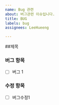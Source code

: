 ```yaml
---
name: Bug 관련
about: 버그관련 이슈입니다.
title: BUG
labels: bug
assignees: LeeHueeng

---
```


##제목

### 버그 항목
- [ ] 버그 1

### 수정 항목
- [ ] 버그수정1
